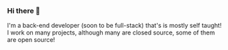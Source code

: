 ### Hi there 👋

I'm a back-end developer (soon to be full-stack) that's is mostly self taught! I work on many projects, although many are closed source, some of them are open source! 

<!--
I LOVE MY YAMY SO SO SO SO MUCH LIKE THE WHOLE WIDE WORLD
LIKE THE WHOLE UNIVERSE
WE NEVER INTRAVERSE
BECAUSE WE ARE ALREADY INTRAVERSED
WE ARE OEN
LIKE A BUN
IN HTE BAKERY
-->
